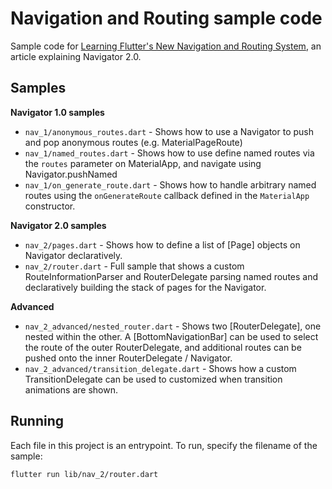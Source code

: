 # Navigation and Routing sample code

Sample code for [Learning Flutter's New Navigation and Routing System][article],
an article explaining Navigator 2.0.

## Samples

**Navigator 1.0 samples**

* `nav_1/anonymous_routes.dart` - Shows how to use a Navigator to push and pop
  anonymous routes (e.g. MaterialPageRoute)
* `nav_1/named_routes.dart` - Shows how to use define named routes via the `routes`
  parameter on MaterialApp, and navigate using Navigator.pushNamed
* `nav_1/on_generate_route.dart` - Shows how to handle arbitrary named routes
  using the `onGenerateRoute` callback defined in the `MaterialApp` constructor.

**Navigator 2.0 samples**

* `nav_2/pages.dart` - Shows how to define a list of [Page] objects on Navigator
  declaratively.
* `nav_2/router.dart` - Full sample that shows a custom RouteInformationParser
  and RouterDelegate parsing named routes and declaratively building the stack
  of pages for the Navigator.


**Advanced**

* `nav_2_advanced/nested_router.dart` - Shows two [RouterDelegate], one nested
  within the other. A [BottomNavigationBar] can be used to select the route of
  the outer RouterDelegate, and additional routes can be pushed onto the inner
  RouterDelegate / Navigator.
* `nav_2_advanced/transition_delegate.dart` - Shows how a custom
  TransitionDelegate can be used to customized when transition animations are
  shown.


## Running

Each file in this project is an entrypoint. To run, specify the filename of
the sample:

```bash
flutter run lib/nav_2/router.dart
```

[article]: https://medium.com/flutter/learning-flutters-new-navigation-and-routing-system-7c9068155ade
